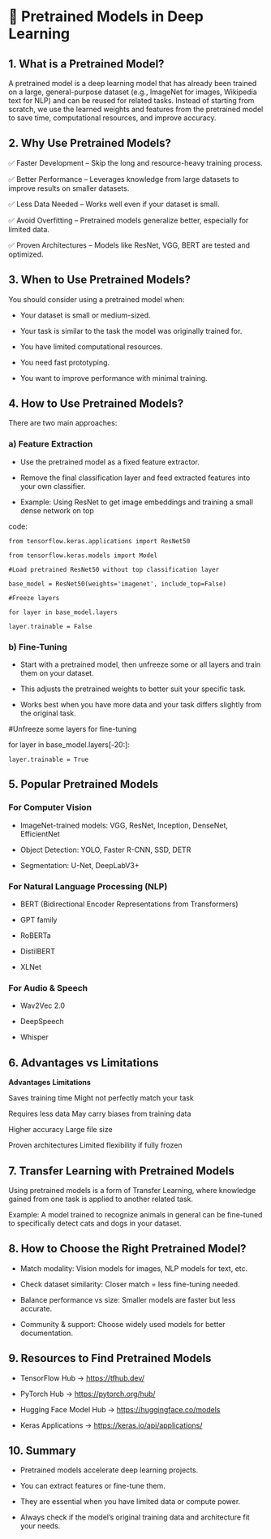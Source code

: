# 📌 Pretrained Models in Deep Learning
## 1. What is a Pretrained Model?

A pretrained model is a deep learning model that has already been trained on a large, general-purpose dataset (e.g., ImageNet for images, Wikipedia text for NLP) and can be reused for related tasks.
Instead of starting from scratch, we use the learned weights and features from the pretrained model to save time, computational resources, and improve accuracy.

## 2. Why Use Pretrained Models?

✅ Faster Development – Skip the long and resource-heavy training process.

✅ Better Performance – Leverages knowledge from large datasets to improve results on smaller datasets.

✅ Less Data Needed – Works well even if your dataset is small.

✅ Avoid Overfitting – Pretrained models generalize better, especially for limited data.

✅ Proven Architectures – Models like ResNet, VGG, BERT are tested and optimized.

## 3. When to Use Pretrained Models?

You should consider using a pretrained model when:

* Your dataset is small or medium-sized.

* Your task is similar to the task the model was originally trained for.

* You have limited computational resources.

* You need fast prototyping.

* You want to improve performance with minimal training.

## 4. How to Use Pretrained Models?

There are two main approaches:

### a) Feature Extraction

* Use the pretrained model as a fixed feature extractor.

* Remove the final classification layer and feed extracted features into your own classifier.

* Example: Using ResNet to get image embeddings and training a small dense network on top

code:

    from tensorflow.keras.applications import ResNet50

    from tensorflow.keras.models import Model

    #Load pretrained ResNet50 without top classification layer

    base_model = ResNet50(weights='imagenet', include_top=False)

    #Freeze layers

    for layer in base_model.layers

    layer.trainable = False

### b) Fine-Tuning

* Start with a pretrained model, then unfreeze some or all layers and train them on your dataset.

* This adjusts the pretrained weights to better suit your specific task.

* Works best when you have more data and your task differs slightly from the original task.

#Unfreeze some layers for fine-tuning

for layer in base_model.layers[-20:]:

    layer.trainable = True

## 5. Popular Pretrained Models

### For Computer Vision

* ImageNet-trained models: VGG, ResNet, Inception, DenseNet, EfficientNet

* Object Detection: YOLO, Faster R-CNN, SSD, DETR

* Segmentation: U-Net, DeepLabV3+

### For Natural Language Processing (NLP)

* BERT (Bidirectional Encoder Representations from Transformers)

* GPT family

* RoBERTa

* DistilBERT

* XLNet

### For Audio & Speech

* Wav2Vec 2.0

* DeepSpeech

* Whisper

## 6. Advantages vs Limitations

**Advantages**	                        **Limitations**

Saves training time	                    Might not perfectly match your task

Requires less data	                    May carry biases from training data

Higher accuracy	                        Large file size

Proven architectures	                Limited flexibility if fully frozen

## 7. Transfer Learning with Pretrained Models

Using pretrained models is a form of Transfer Learning, where knowledge gained from one task is applied to another related task.

Example: A model trained to recognize animals in general can be fine-tuned to specifically detect cats and dogs in your dataset.

## 8. How to Choose the Right Pretrained Model?

* Match modality: Vision models for images, NLP models for text, etc.

* Check dataset similarity: Closer match = less fine-tuning needed.

* Balance performance vs size: Smaller models are faster but less accurate.

* Community & support: Choose widely used models for better documentation.

## 9. Resources to Find Pretrained Models

* TensorFlow Hub → https://tfhub.dev/

* PyTorch Hub → https://pytorch.org/hub/

* Hugging Face Model Hub → https://huggingface.co/models

* Keras Applications → https://keras.io/api/applications/

## 10. Summary

* Pretrained models accelerate deep learning projects.

* You can extract features or fine-tune them.

* They are essential when you have limited data or compute power.

* Always check if the model’s original training data and architecture fit your needs.
